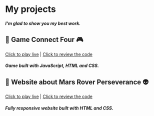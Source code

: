 # My projects
##### I'm glad to show you my best work. 

## :small_blue_diamond: Game Connect Four :video_game:
[Click to play live](https://marcie290.github.io/Connect-four-Game/)  |  [Click to review the code](https://github.com/marcie290/Connect-four-Game)
##### Game built with JavaScript, HTML and CSS.
## :small_blue_diamond: Website about Mars Rover Perseverance :alien:
[Click to play live](https://marcie290.github.io/Website-about-Rover-Perseverance/)  |  [Click to review the code](https://github.com/marcie290/Website-about-Rover-Perseverance)
##### Fully responsive website built with HTML and CSS.
